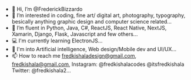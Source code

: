- 👋 Hi, I’m @FrederickBizzardo
- 👀 I’m interested in coding, fine art/ digital art, photography, typography, besically anything graphic design and computer science related...
- 🌱 I’m fluent in Python, Java, C#, ReactJS, React Native, NextJS, Xamarin, Django, Flask, Javascript and few others...
- 💻 I'm currently learning ElectronJS...
- 💞️ I'm into Artificial intelligence, Web design/Mobile dev and UI/UX...
- 📫 How to reach me fredkishaladesign@gmail.com, fredkishala@gmail.com, Instagram: @fredkishalacodes @itsfredkishala Twitter: @fredkishala2...

<!---
FrederickBizzardo/FrederickBizzardo is a ✨ special ✨ repository because its `README.md` (this file) appears on your GitHub profile.
You can click the Preview link to take a look at your changes.
--->
